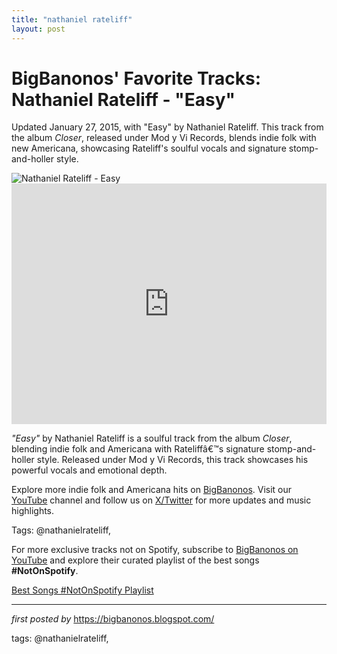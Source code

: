 ```yaml
---
title: "nathaniel rateliff"
layout: post
---
```

<!-- Post Title -->
<h1 >BigBanonos' Favorite Tracks: Nathaniel Rateliff - "Easy"</h1> <!-- Introductory Text -->
<p >Updated January 27, 2015, with "Easy" by Nathaniel Rateliff. This track from the album <em>Closer</em>, released under Mod y Vi Records, blends indie folk with new Americana, showcasing Rateliff's soulful vocals and signature stomp-and-holler style.</p> <!-- Featured Image -->
<div > <img src="https://upload.wikimedia.org/wikipedia/commons/5/57/Nathaniel_Rateliff-11_%2845812453354%29_%28cropped%29.jpg" alt="Nathaniel Rateliff - Easy" />
</div> <!-- YouTube Video Embed -->
<div > <iframe width="100%" height="385" src="https://www.youtube.com/embed/TXoqYmtTT-0" title="Nathaniel Rateliff - Easy - Daytrotter Session" frameborder="0" allow="accelerometer; autoplay; clipboard-write; encrypted-media; gyroscope; picture-in-picture; web-share" referrerpolicy="strict-origin-when-cross-origin" allowfullscreen></iframe>
</div> <!-- Song Information -->
<div > <p><em>"Easy"</em> by Nathaniel Rateliff is a soulful track from the album <em>Closer</em>, blending indie folk and Americana with Rateliffâ€™s signature stomp-and-holler style. Released under Mod y Vi Records, this track showcases his powerful vocals and emotional depth.</p>
</div> <!-- Footer Links -->
<div > <p>Explore more indie folk and Americana hits on <a href="https://bigbanonos.blogspot.com/" target="_blank">BigBanonos</a>. Visit our <a href="https://www.youtube.com/@BigBanonos" target="_blank">YouTube</a> channel and follow us on <a href="https://x.com/bigbanonos" target="_blank">X/Twitter</a> for more updates and music highlights.</p>
</div> <!-- Tags -->
<p >Tags: @nathanielrateliff,</p>


<!--Subscribe and Playlist Links-->
<div>
    <p>For more exclusive tracks not on Spotify, subscribe to <a href="https://www.youtube.com/@BigBanonos" target="_blank">BigBanonos on YouTube</a> and explore their curated playlist of the best songs <strong>#NotOnSpotify</strong>.</p>
    <p><a href="https://www.youtube.com/playlist?list=PLtuNtuTatqI0kFahUCbtbfenC_ET5O_tr" target="_blank">Best Songs #NotOnSpotify Playlist<br /></a></p></div>

<hr />

<p><em>first posted by</em> <a href="https://bigbanonos.blogspot.com/" rel="noopener" target="_new">https://bigbanonos.blogspot.com/</a></p>

<p>tags: @nathanielrateliff,</p>
